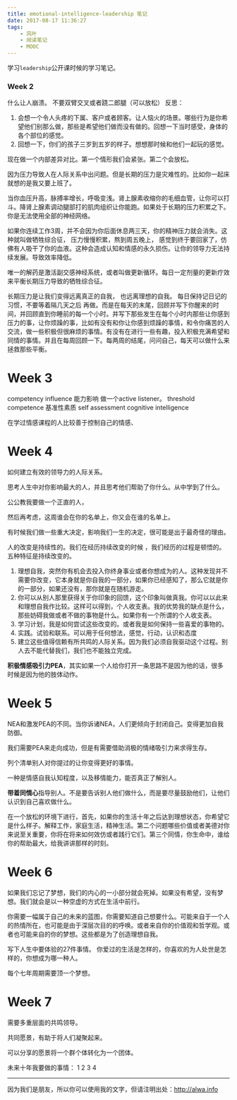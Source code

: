 ```yaml
---
title: emotional-intelligence-leadership 笔记
date: 2017-08-17 11:36:27
tags:
    - 风叶
    - 阅读笔记
    - MOOC
---
```


学习`leadership`公开课时候的学习笔记。

<!-- more -->

### Week 2
什么让人崩溃。
不要双臂交叉或者跷二郎腿（可以放松）
反思：
1. 会想一个令人头疼的下属、客户或者顾客。让人恼火的场景。哪些行为是你希望他们别那么做，那些是希望他们做而没有做的。回想一下当时感受，身体的各个部位的感觉。
2. 回想一下，你们的孩子三岁到五岁的样子。想想那时候和他们一起玩的感觉。

现在做一个内部差异对比。第一个情形我们会紧张。第二个会放松。

因为压力导致人在人际关系中出问题。但是长期的压力是灾难性的。比如你一起床就想的是我又要上班了。


当你血压升高，脉搏率增长，呼吸变浅。肾上腺素收缩你的毛细血管，让你可以打斗。降肾上腺素调动腿部打的肌肉组织让你能跑。如果处于长期的压力积累之下。你是无法使用全部的神经网络。


如果你连续工作3周，并不会因为你后面休息两三天，你的精神压力就会消失。这种就叫做牺牲综合征， 压力慢慢积累，熬到周五晚上， 感觉到终于要回家了，仿佛有人吸干了你的血液。这种会造成认知和情感的永久损伤。让你的领导力无法持续发展。导致效率降低。

唯一的解药是激活副交感神经系统，或者叫做更新循环。每日一定剂量的更新疗效来平衡长期压力导致的牺牲综合征。


长期压力是让我们变得远离真正的自我，  也远离理想的自我。
每日保持记日记的习惯，不要等着隔几天之后  再做。而是在每天的末尾，回顾并写下你醒来的时间，并回顾直到你睡前的每一个小时。并写下那些发生在每个小时内那些让你感到压力的事，让你烦躁的事，比如有没有和你让你感到烦躁的事情，和令你痛苦的人交流，做一些积极但很麻烦的事情。有没有在进行一些有趣，投入积极充满希望和同情的事情。并且在每周回顾一下。每两周的结尾，问问自己，每天可以做什么来拯救那些平衡。


# Week 3
competency influence 能力影响
做一个active listener。
threshold competence 基准性素质
self assessment
cognitive intelligence

在学过情感课程的人比较善于控制自己的情感、

# Week 4
如何建立有效的领导力的人际关系。

思考人生中对你影响最大的人，并且思考他们帮助了你什么。从中学到了什么。

公公教我要做一个正直的人，

然后再考虑，这周谁会在你的名单上，你又会在谁的名单上。

有时候我们做一些重大决定，影响我们一生的决定，很可能是出于最奇怪的理由。

人的改变是持续性的。我们在经历持续改变的时候 ，我们经历的过程是顿悟的。五种特征是持续改变的。
1. 理想自我，突然你有机会去投入你终身事业或者你想成为的人。这种发现并不需要你改变，它本身就是你自我的一部分，如果你已经感知了，那么它就是你的一部分，如果还没有，那你就是在随机游走。
2. 你可以从别人那里获得关于你印象的回馈，这个印象叫做真我。你可以以此来和理想自我作比较。这样可以得到，个人收支表。我的优势我的缺点是什么，那些妨碍我做或者不做的事物是什么。如果你有一个所谓的个人收支表。
3. 学习计划，我是如何尝试这些改变的。或者我是如何保持一些喜爱的事物的。
4. 实践。试验和联系。可以用于任何想法，感觉，行动，认识和态度
5. 建立这些值得信赖有所共鸣的人际关系。因为我们必须自我驱动这个过程。别人去不能代替我们，我们也不能独立完成。

**积极情感吸引力PEA**，其实如果一个人给你打开一条思路不是因为他的话，很多时候是因为他的肢体动作。

# Week 5
NEA和激发PEA的不同。当你诉诸NEA，人们更倾向于封闭自己。变得更加自我防御。

我们需要PEA来走向成功，但是有需要借助消极的情绪吸引力来求得生存。

列个清单别人对你提过的让你变得更好的事情。

一种是情感自我认知程度，以及移情能力，能否真正了解别人。

**带着同情心**指导别人。不是要告诉别人他们做什么，而是要尽量鼓励他们，让他们认识到自己喜欢做什么。

在一个放松的环境下进行，首先，如果你的生活十年之后达到理想状态，你希望它是什么样子。解释工作，家庭生活，精神生活。第二个问题哪些价值或者美德对你来说至关重要，你将在将来如何效仿或者践行它们。第三个同情，你生命中，谁给你的帮助最大，给我讲讲那样的时刻。

# Week 6
如果我们忘记了梦想，我们的内心的一小部分就会死掉。如果没有希望，没有梦想。我们就会是以一种空虚的方式在生活中前行。

你需要一幅属于自己的未来的蓝图，你需要知道自己想要什么。可能来自于一个人的热情所在，也可能是由于深层次目的的呼唤。或者来自你的价值观和哲学观。或者也可能来自的你的梦想。这些都是为了创造理想自我。

写下人生中要体验的27件事情。
你爱过的生活是怎样的，你喜欢的为人处世是怎样的，你想成为哪一种人。

每个七年周期需要顶一个梦想。

# Week 7
需要多重层面的共鸣领导。

共同愿景，有助于将人们凝聚起来。

可以分享的愿景将一个群个体转化为一个团体。


未来十年我要做的事情：
1
2
3
4

----

因为我们是朋友，所以你可以使用我的文字，但请注明出处：http://alwa.info